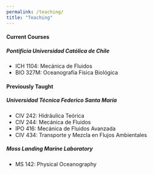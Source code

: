```yaml
---
permalink: /teaching/
title: "Teaching"
---
```


#### Current Courses

##### Pontificia Universidad Católica de Chile

- ICH 1104: Mecánica de Fluidos
- BIO 327M: Oceanografía Física Biológica



#### Previously Taught

##### Universidad Técnica Federico Santa María

- CIV 242: Hidráulica Teórica
- CIV 244: Mecánica de Fluidos
- IPO 416: Mecánica de Fluidos Avanzada
- CIV 434: Transporte y Mezcla en Flujos Ambientales

##### Moss Landing Marine Laboratory

- MS 142: Physical Oceanography
